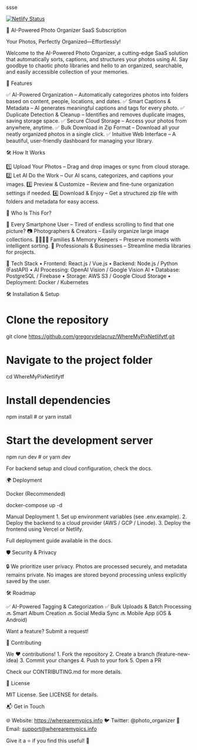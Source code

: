 ssse

[![Netlify Status](https://api.netlify.com/api/v1/badges/3dfa9c3a-810f-417c-a11a-3467cd154304/deploy-status)](https://app.netlify.com/sites/wherearemypics-app/deploys)

📸 AI-Powered Photo Organizer SaaS Subscription 

Your Photos, Perfectly Organized—Effortlessly!

Welcome to the AI-Powered Photo Organizer, 
a cutting-edge SaaS solution that automatically sorts, 
captions, and structures your photos using AI. 
Say goodbye to chaotic photo libraries and hello to an organized, 
searchable, and easily accessible collection of your memories.

🚀 Features

✅ AI-Powered Organization – Automatically categorizes photos into folders based on content, people, locations, and dates.
✅ Smart Captions & Metadata – AI generates meaningful captions and tags for every photo.
✅ Duplicate Detection & Cleanup – Identifies and removes duplicate images, saving storage space.
✅ Secure Cloud Storage – Access your photos from anywhere, anytime.
✅ Bulk Download in Zip Format – Download all your neatly organized photos in a single click.
✅ Intuitive Web Interface – A beautiful, user-friendly dashboard for managing your library.


🛠️ How It Works


1️⃣ Upload Your Photos – Drag and drop images or sync from cloud storage.
2️⃣ Let AI Do the Work – Our AI scans, categorizes, and captions your images.
3️⃣ Preview & Customize – Review and fine-tune organization settings if needed.
4️⃣ Download & Enjoy – Get a structured zip file with folders and metadata for easy access.

🎯 Who Is This For?

📱 Every Smartphone User – Tired of endless scrolling to find that one picture?
📷 Photographers & Creators – Easily organize large image collections.
👨‍👩‍👧‍👦 Families & Memory Keepers – Preserve moments with intelligent sorting.
💼 Professionals & Businesses – Streamline media libraries for projects.

🔧 Tech Stack
	•	Frontend: React.js / Vue.js
	•	Backend: Node.js / Python (FastAPI)
	•	AI Processing: OpenAI Vision / Google Vision AI
	•	Database: PostgreSQL / Firebase
	•	Storage: AWS S3 / Google Cloud Storage
	•	Deployment: Docker / Kubernetes

🛠 Installation & Setup

# Clone the repository
git clone https://github.com/gregorydelacruz/WhereMyPixNetlifytf.git

# Navigate to the project folder
cd WhereMyPixNetlifytf

# Install dependencies
npm install  # or yarn install

# Start the development server
npm run dev  # or yarn dev

For backend setup and cloud configuration, check the docs.

🌍 Deployment

Docker (Recommended)

docker-compose up -d

Manual Deployment
	1.	Set up environment variables (see .env.example).
	2.	Deploy the backend to a cloud provider (AWS / GCP / Linode).
	3.	Deploy the frontend using Vercel or Netlify.

Full deployment guide available in the docs.

🛡️ Security & Privacy

🔒 We prioritize user privacy. Photos are processed securely, and metadata remains private. No images are stored beyond processing unless explicitly saved by the user.

🛠️ Roadmap

✅ AI-Powered Tagging & Categorization
✅ Bulk Uploads & Batch Processing
🔜 Smart Album Creation
🔜 Social Media Sync
🔜 Mobile App (iOS & Android)

Want a feature? Submit a request!

🤝 Contributing

We ❤️ contributions!
	1.	Fork the repository
	2.	Create a branch (feature-new-idea)
	3.	Commit your changes
	4.	Push to your fork
	5.	Open a PR

Check our CONTRIBUTING.md for more details.

📜 License

MIT License. See LICENSE for details.

📬 Get in Touch

🌐 Website: https://wherearemypics.info
🐦 Twitter: @photo_organizer
📧 Email: support@wherearemypics.info

Give it a ⭐ if you find this useful! 🚀
